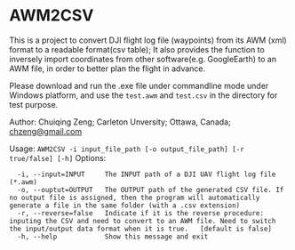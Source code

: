 # AWM2CSV
This is a project to convert DJI flight log file (waypoints) from its AWM (xml) format to a readable format(csv table); It also provides the function to inversely import coordinates from other software(e.g. GoogleEarth) to an AWM file, in order to better plan the flight in advance.  

Please download and run the .exe file under commandline mode under Windows platform, and use the ```test.awm``` and ```test.csv``` in the directory for test purpose.  

Author: Chuiqing Zeng; Carleton Unversity; Ottawa, Canada; chzeng@gmail.com

Usage: ```AWM2CSV -i input_file_path [-o output_file_path] [-r true/false] [-h]```
Options:
```
  -i, --input=INPUT     The INPUT path of a DJI UAV flight log file (*.awm)
  -o, --ouptut=OUTPUT   The OUTPUT path of the generated CSV file. If no output file is assigned, then the program will automatically generate a file in the same folder (with a .csv extension)
  -r, --reverse=false   Indicate if it is the reverse procedure: inputing the CSV and need to convert to an AWM file. Need to switch the input/output data format when it is true.   [default is false]
  -h, --help            Show this message and exit
```
